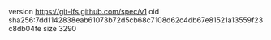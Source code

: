 version https://git-lfs.github.com/spec/v1
oid sha256:7dd1142838eab61073b72d5cb68c7108d62c4db67e81521a13559f23c8db04fe
size 3290
